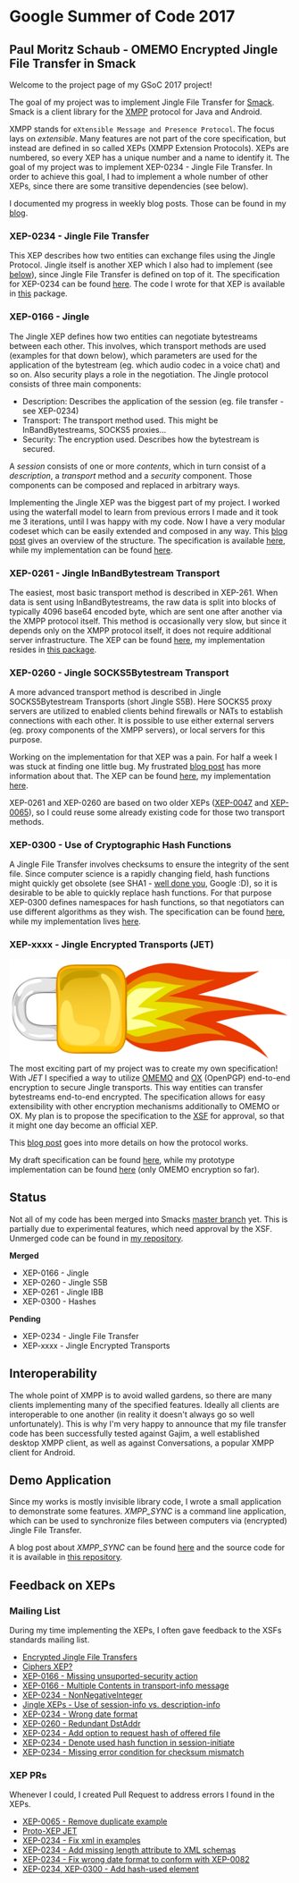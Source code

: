# Google Summer of Code 2017

## Paul Moritz Schaub - OMEMO Encrypted Jingle File Transfer in Smack

Welcome to the project page of my GSoC 2017 project!

The goal of my project was to implement Jingle File Transfer for [Smack](https://github.com/igniterealtime/Smack/). Smack is a client library for the [XMPP](https://xmpp.org/) protocol for Java and Android.

XMPP stands for `eXtensible Message and Presence Protocol`. The focus lays on _extensible_. Many features are not part of the core specification, but instead are defined in so called XEPs (XMPP Extension Protocols). XEPs are numbered, so every XEP has a unique number and a name to identify it. The goal of my project was to implement XEP-0234 - Jingle File Transfer. In order to achieve this goal, I had to implement a whole number of other XEPs, since there are some transitive dependencies (see below).

I documented my progress in weekly blog posts. Those can be found in my [blog](https://blogs.fsfe.org/vanitasvitae/category/xmpp/).

### XEP-0234 - Jingle File Transfer
This XEP describes how two entities can exchange files using the Jingle Protocol. Jingle itself is another XEP which I also had to implement (see <a href="#xep0166">below</a>), since Jingle File Transfer is defined on top of it. 
The specification for XEP-0234 can be found [here](https://xmpp.org/extensions/xep-0234.html). 
The code I wrote for that XEP is available in [this](https://github.com/vanitasvitae/Smack/tree/jingle3/smack-experimental/src/main/java/org/jivesoftware/smackx/jingle_filetransfer) package.

### XEP-0166 - Jingle <a name="xep0166"></a>
The Jingle XEP defines how two entities can negotiate bytestreams between each other. 
This involves, which transport methods are used (examples for that down below), which parameters are used for the application of the bytestream (eg. which audio codec in a voice chat) and so on. 
Also security plays a role in the negotiation. The Jingle protocol consists of three main components:

 - Description: Describes the application of the session (eg. file transfer - see XEP-0234)
 - Transport: The transport method used. This might be InBandBytestreams, SOCKS5 proxies...
 - Security: The encryption used. Describes how the bytestream is secured.
 
A _session_ consists of one or more _contents_, which in turn consist of a _description_, a _transport_ method and a _security_ component. Those components can be composed and replaced in arbitrary ways.

Implementing the Jingle XEP was the biggest part of my project. 
I worked using the waterfall model to learn from previous errors I made and it took me 3 iterations, until I was happy with my code. 
Now I have a very modular codeset which can be easily extended and composed in any way. 
This [blog post](https://blogs.fsfe.org/vanitasvitae/2017/07/26/gsoc-week-8-reworking/) gives an overview of the structure. 
The specification is available [here](https://xmpp.org/extensions/xep-0166.html), while my implementation can be found [here](https://github.com/vanitasvitae/Smack/tree/jingle3/smack-extensions/src/main/java/org/jivesoftware/smackx/jingle).

### XEP-0261 - Jingle InBandBytestream Transport
The easiest, most basic transport method is described in XEP-261. 
When data is sent using InBandBytestreams, the raw data is split into blocks of typically 4096 base64 encoded byte, which are sent one after another via the XMPP protocol itself. 
This method is occasionally very slow, but since it depends only on the XMPP protocol itself, it does not require additional server infrastructure. 
The XEP can be found [here](https://xmpp.org/extensions/xep-0261.html), my implementation resides in [this package](https://github.com/vanitasvitae/Smack/tree/jingle3/smack-extensions/src/main/java/org/jivesoftware/smackx/jingle/transport/jingle_ibb).

### XEP-0260 - Jingle SOCKS5Bytestream Transport

A more advanced transport method is described in Jingle SOCKS5Bytestream Transports (short Jingle S5B). Here SOCKS5 proxy servers are utilized to enabled clients behind firewalls or NATs to establish connections with each other. It is possible to use either external servers (eg. proxy components of the XMPP servers), or local servers for this purpose. 

Working on the implementation for that XEP was a pain. For half a week I was stuck at finding one little bug. My frustrated [blog post](https://blogs.fsfe.org/vanitasvitae/2017/08/07/gsoc-week-10-finding-that-damn-little-bug/) has more information about that. 
The XEP can be found [here](https://xmpp.org/extensions/xep-0260.html), my implementation [here](https://github.com/vanitasvitae/Smack/tree/jingle3/smack-extensions/src/main/java/org/jivesoftware/smackx/jingle/transport/jingle_s5b).

XEP-0261 and XEP-0260 are based on two older XEPs ([XEP-0047](https://xmpp.org/extensions/xep-0047.html) and [XEP-0065](https://xmpp.org/extensions/xep-0065.html)), so I could reuse some already existing code for those two transport methods.

### XEP-0300 - Use of Cryptographic Hash Functions
A Jingle File Transfer involves checksums to ensure the integrity of the sent file. Since computer science is a rapidly changing field, hash functions might quickly get obsolete (see SHA1 - [well done you](https://shattered.io/), Google :D), so it is desirable to be able to quickly replace hash functions. For that purpose XEP-0300 defines namespaces for hash functions, so that negotiators can use different algorithms as they wish. The specification can be found [here](https://xmpp.org/extensions/xep-0300.html), while my implementation lives [here](https://github.com/vanitasvitae/Smack/tree/jingle3/smack-experimental/src/main/java/org/jivesoftware/smackx/hashes).

### XEP-xxxx - Jingle Encrypted Transports (JET)
![JET Logo](https://github.com/vanitasvitae/GSOC2017/blob/master/logo.png?raw=true)
The most exciting part of my project was to create my own specification! With _JET_ I specified a way to utilize [OMEMO](https://conversations.im/omemo/xep-omemo.html) and [OX](https://xmpp.org/extensions/xep-0374.html) (OpenPGP) end-to-end encryption to secure Jingle transports. This way entities can transfer bytestreams end-to-end encrypted. The specification allows for easy extensibility with other encryption mechanisms additionally to OMEMO or OX. My plan is to propose the specification to the [XSF](https://xmpp.org/about/xmpp-standards-foundation.html) for approval, so that it might one day become an official XEP.

This [blog post](https://blogs.fsfe.org/vanitasvitae/2017/08/02/gsoc-week-9-bringing-it-back-to-life/) goes into more details on how the protocol works.

My draft specification can be found [here](https://geekplace.eu/xeps/xep-jet/xep-jet.html), while my prototype implementation can be found [here](https://github.com/vanitasvitae/Smack/tree/jingle3/smack-experimental/src/main/java/org/jivesoftware/smackx/jet) (only OMEMO encryption so far).

## Status
Not all of my code has been merged into Smacks [master branch](https://github.com/igniterealtime/Smack/) yet. This is partially due to experimental features, which need approval by the XSF.
Unmerged code can be found in [my repository](https://github.com/vanitasvitae/Smack/tree/jingle3).

**Merged**
 - XEP-0166 - Jingle
 - XEP-0260 - Jingle S5B
 - XEP-0261 - Jingle IBB
 - XEP-0300 - Hashes
 
**Pending**
 - XEP-0234 - Jingle File Transfer
 - XEP-xxxx - Jingle Encrypted Transports
 
## Interoperability
The whole point of XMPP is to avoid walled gardens, so there are many clients implementing many of the specified features. Ideally all clients are interoperable to one another (in reality it doesn't always go so well unfortunately).
This is why I'm very happy to announce that my file transfer code has been successfully tested against Gajim, a well established desktop XMPP client, as well as against Conversations, a popular XMPP client for Android.

## Demo Application
Since my works is mostly invisible library code, I wrote a small application to demonstrate some features.
_XMPP_SYNC_ is a command line application, which can be used to synchronize files between computers via (encrypted) Jingle File Transfer.

A blog post about _XMPP_SYNC_ can be found [here](https://blogs.fsfe.org/vanitasvitae/2017/08/14/149/) and the source code for it is available in [this 
repository](https://github.com/vanitasvitae/xmpp_sync).

## Feedback on XEPs

### Mailing List
During my time implementing the XEPs, I often gave feedback to the XSFs standards mailing list.

 - [Encrypted Jingle File Transfers](https://mail.jabber.org/pipermail/standards/2017-June/032871.html)
 - [Ciphers XEP?](https://mail.jabber.org/pipermail/standards/2017-July/033063.html)
 - [XEP-0166 - Missing unsuported-security action](https://mail.jabber.org/pipermail/standards/2017-July/033084.html)
 - [XEP-0166 - Multiple Contents in transport-info message](https://mail.jabber.org/pipermail/standards/2017-July/033075.html)
 - [XEP-0234 - NonNegativeInteger](https://mail.jabber.org/pipermail/standards/2017-July/033069.html)
 - [Jingle XEPs - Use of session-info vs. description-info](https://mail.jabber.org/pipermail/standards/2017-July/033079.html)
 - [XEP-0234 - Wrong date format](https://mail.jabber.org/pipermail/standards/2017-August/033095.html)
 - [XEP-0260 - Redundant DstAddr](https://mail.jabber.org/pipermail/standards/2017-August/033094.html)
 - [XEP-0234 - Add option to request hash of offered file](https://mail.jabber.org/pipermail/standards/2017-August/033112.html)
 - [XEP-0234 - Denote used hash function in session-initiate](https://mail.jabber.org/pipermail/standards/2017-August/033116.html)
 - [XEP-0234 - Missing error condition for checksum mismatch](https://mail.jabber.org/pipermail/standards/2017-August/033126.html)

### XEP PRs
Whenever I could, I created Pull Request to address errors I found in the XEPs.

 - [XEP-0065 - Remove duplicate example](https://github.com/xsf/xeps/pull/471)
 - [Proto-XEP JET](https://github.com/xsf/xeps/pull/475)
 - [XEP-0234 - Fix xml in examples](https://github.com/xsf/xeps/pull/478)
 - [XEP-0234 - Add missing length attribute to XML schemas](https://github.com/xsf/xeps/pull/489)
 - [XEP-0234 - Fix wrong date format to conform with XEP-0082](https://github.com/xsf/xeps/pull/491)
 - [XEP-0234, XEP-0300 - Add hash-used element](https://github.com/xsf/xeps/pull/497)
